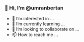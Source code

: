 ### 👋 Hi, I’m @umranbertan
- 👀 I’m interested in ...
- 🌱 I’m currently learning ...
- 💞️ I’m looking to collaborate on ...
- 📫 How to reach me ...

<!---
umranbertan/umranbertan is a ✨ special ✨ repository because its `README.md` (this file) appears on your GitHub profile.
You can click the Preview link to take a look at your changes.
--->
